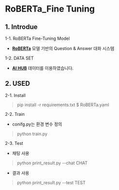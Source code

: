 # RoBERTa_Fine Tuning

## 1. Introdue
1-1. RoBERTa Fine-Tuning Model
- [**RoBERTa**](https://huggingface.co/klue/roberta-base) 모델 기반의 Question & Answer 대화 시스템


1-2. DATA SET
- [**AI HUB**](https://aihub.or.kr/aihubdata/data/view.do?currMenu=115&topMenu=100&aihubDataSe=realm&dataSetSn=86) 데이터를 이용하였습니다.


## 2. USED
2-1. Install 


>pip install -r requirements.txt
>$ RoBERTa.yaml


2-2. Train 
- conifg.py는 환경 변수 정의
> python train.py


2-3. Test

- 채팅 사용

> python print_result.py --chat CHAT   

- 결과 사용

> python print_result.py --test TEST   